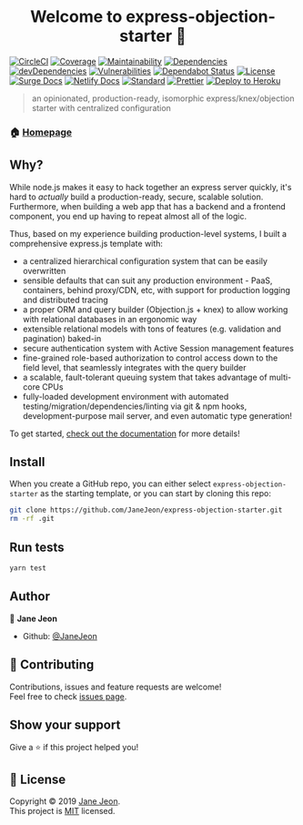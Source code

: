 <h1 align="center">Welcome to express-objection-starter 👋</h1>

[![CircleCI](https://img.shields.io/circleci/build/github/JaneJeon/express-objection-starter)](https://circleci.com/gh/JaneJeon/express-objection-starter)
[![Coverage](https://codecov.io/gh/JaneJeon/express-objection-starter/branch/master/graph/badge.svg)](https://codecov.io/gh/JaneJeon/express-objection-starter)
[![Maintainability](https://img.shields.io/codeclimate/maintainability/JaneJeon/express-objection-starter)](https://codeclimate.com/github/JaneJeon/express-objection-starter/maintainability)
[![Dependencies](https://img.shields.io/david/JaneJeon/express-objection-starter)](https://david-dm.org/JaneJeon/express-objection-starter)
[![devDependencies](https://img.shields.io/david/dev/JaneJeon/express-objection-starter)](https://david-dm.org/JaneJeon/express-objection-starter?type=dev)
[![Vulnerabilities](https://snyk.io//test/github/JaneJeon/express-objection-starter/badge.svg?targetFile=package.json)](https://snyk.io//test/github/JaneJeon/express-objection-starter?targetFile=package.json)
[![Dependabot Status](https://api.dependabot.com/badges/status?host=github&repo=JaneJeon/express-objection-starter)](https://dependabot.com)
[![License](https://img.shields.io/badge/License-MIT-green)](https://github.com/JaneJeon/express-objection-starter/blob/master/LICENSE)
[![Surge Docs](https://img.shields.io/badge/docs-surge.sh-yellowgreen)](https://objection.surge.sh)
[![Netlify Docs](https://img.shields.io/badge/docs-netlify-blue)](https://objection.netlify.com)
[![Standard](https://img.shields.io/badge/code_style-standard-brightgreen.svg)](https://standardjs.com)
[![Prettier](https://img.shields.io/badge/code_style-prettier-ff69b4.svg)](https://github.com/prettier/prettier)
[![Deploy to Heroku](https://img.shields.io/badge/deploy%20to-heroku-6762a6)](https://heroku.com/deploy)

> an opinionated, production-ready, isomorphic express/knex/objection starter with centralized configuration

### 🏠 [Homepage](https://github.com/JaneJeon/express-objection-starter)

## Why?

While node.js makes it easy to hack together an express server quickly, it's hard to _actually_ build a production-ready, secure, scalable solution. Furthermore, when building a web app that has a backend and a frontend component, you end up having to repeat almost all of the logic.

Thus, based on my experience building production-level systems, I built a comprehensive express.js template with:

- a centralized hierarchical configuration system that can be easily overwritten
- sensible defaults that can suit any production environment - PaaS, containers, behind proxy/CDN, etc, with support for production logging and distributed tracing
- a proper ORM and query builder (Objection.js + knex) to allow working with relational databases in an ergonomic way
- extensible relational models with tons of features (e.g. validation and pagination) baked-in
- secure authentication system with Active Session management features
- fine-grained role-based authorization to control access down to the field level, that seamlessly integrates with the query builder
- a scalable, fault-tolerant queuing system that takes advantage of multi-core CPUs
- fully-loaded development environment with automated testing/migration/dependencies/linting via git & npm hooks, development-purpose mail server, and even automatic type generation!

To get started, [check out the documentation](https://objection.netlify.com) for more details!

## Install

When you create a GitHub repo, you can either select `express-objection-starter` as the starting template, or you can start by cloning this repo:

```sh
git clone https://github.com/JaneJeon/express-objection-starter.git
rm -rf .git
```

## Run tests

```sh
yarn test
```

## Author

👤 **Jane Jeon**

- Github: [@JaneJeon](https://github.com/JaneJeon)

## 🤝 Contributing

Contributions, issues and feature requests are welcome!  
Feel free to check [issues page](https://github.com/JaneJeon/express-objection-starter/issues).

## Show your support

Give a ⭐️ if this project helped you!

## 📝 License

Copyright © 2019 [Jane Jeon](https://github.com/JaneJeon).  
This project is [MIT](copy) licensed.

